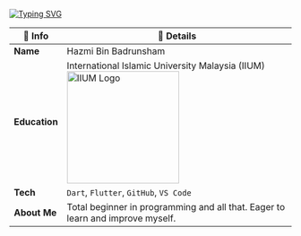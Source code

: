 [![Typing SVG](https://readme-typing-svg.herokuapp.com?font=Fira+Code&pause=1000&color=F7F7F7&width=435&lines=Welcome+brother%2Fsister)](https://git.io/typing-svg)

| 🧾 Info        | 💬 Details                                                                 |
|---------------|----------------------------------------------------------------------------|
| **Name**      | Hazmi Bin Badrunsham                                                       |
| **Education** | International Islamic University Malaysia (IIUM) <br><img src="https://encrypted-tbn0.gstatic.com/images?q=tbn:ANd9GcSKeyzuaumdetZrpW3Bj3_J3C3LinHwAXoiUQ&s" alt="IIUM Logo" width="200"/>                          |
| **Tech**      | `Dart`, `Flutter`, `GitHub`, `VS Code`                                     |
| **About Me**  |Total beginner in programming and all that. Eager to learn and improve myself. |
